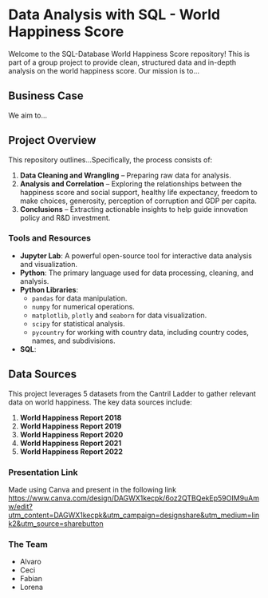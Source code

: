 # Data Analysis with SQL - World Happiness Score 

Welcome to the SQL-Database World Happiness Score repository! This is part of a group project to provide clean, structured data and in-depth analysis on the world happiness score. Our mission is to...

## Business Case


We aim to...


## Project Overview

This repository outlines...Specifically, the process consists of:

1. **Data Cleaning and Wrangling** – Preparing raw data for analysis.
2. **Analysis and Correlation** – Exploring the relationships between the happiness score and social support, healthy life expectancy, freedom to make choices, generosity, perception of corruption and GDP per capita. 
3. **Conclusions** – Extracting actionable insights to help guide innovation policy and R&D investment.

### Tools and Resources

- **Jupyter Lab**: A powerful open-source tool for interactive data analysis and visualization.
- **Python**: The primary language used for data processing, cleaning, and analysis.
- **Python Libraries**:
    - `pandas` for data manipulation.
    - `numpy` for numerical operations.
    - `matplotlib`, `plotly` and `seaborn` for data visualization.
    - `scipy` for statistical analysis.
    - `pycountry` for working with country data, including country codes, names, and subdivisions.
- **SQL**: 

## Data Sources

This project leverages 5 datasets from the Cantril Ladder to gather relevant data on world happiness. The key data sources include:

1. **World Happiness Report 2018** 
2. **World Happiness Report 2019** 
3. **World Happiness Report 2020** 
4. **World Happiness Report 2021** 
5. **World Happiness Report 2022** 

### Presentation Link

Made using Canva and present in the following link https://www.canva.com/design/DAGWX1kecpk/6oz2QTBQekEp59OIM9uAmw/edit?utm_content=DAGWX1kecpk&utm_campaign=designshare&utm_medium=link2&utm_source=sharebutton


### The Team

- Alvaro
- Ceci
- Fabian
- Lorena
